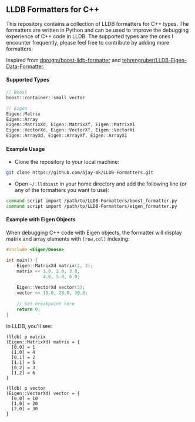## LLDB Formatters for C++

This repository contains a collection of LLDB formatters for C++ types. The formatters are written in Python and can be used to improve the debugging experience of C++ code in LLDB. The supported types are the ones I encounter frequently, please feel free to contribute by adding more formatters. 

Inspired from [dprogm/boost-lldb-formatter](https://github.com/dprogm/boost-lldb-formatter) and [tehrengruber/LLDB-Eigen-Data-Formatter](https://github.com/tehrengruber/LLDB-Eigen-Data-Formatter).

#### Supported Types
```c++
// Boost
boost::container::small_vector

// Eigen
Eigen::Matrix
Eigen::Array
Eigen::MatrixXd, Eigen::MatrixXf, Eigen::MatrixXi
Eigen::VectorXd, Eigen::VectorXf, Eigen::VectorXi
Eigen::ArrayXd, Eigen::ArrayXf, Eigen::ArrayXi
```

#### Example Usage
- Clone the repository to your local machine:
```sh
git clone https://github.com/ajay-mk/LLDB-Formatters.git
```
- Open `~/.lldbinit` in your home directory and add the following line (or any of the formatters you want to use):
```sh
command script import /path/to/LLDB-Formatters/boost_formatter.py
command script import /path/to/LLDB-Formatters/eigen_formatter.py
```

#### Example with Eigen Objects
When debugging C++ code with Eigen objects, the formatter will display matrix and array elements with `[row,col]` indexing:

```cpp
#include <Eigen/Dense>

int main() {
    Eigen::MatrixXd matrix(2, 3);
    matrix << 1.0, 2.0, 3.0,
              4.0, 5.0, 6.0;
              
    Eigen::VectorXd vector(3);
    vector << 10.0, 20.0, 30.0;
    
    // Set breakpoint here
    return 0;
}
```

In LLDB, you'll see:
```
(lldb) p matrix
(Eigen::MatrixXd) matrix = {
  [0,0] = 1
  [1,0] = 4
  [0,1] = 2
  [1,1] = 5
  [0,2] = 3
  [1,2] = 6
}

(lldb) p vector
(Eigen::VectorXd) vector = {
  [0,0] = 10
  [1,0] = 20
  [2,0] = 30
}
```
